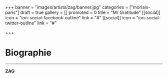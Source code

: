 +++
banner = "images/artists/zag/banner.jpg"
categories = ["morlaix-paris"]
draft = true
gallery = []
promoted = 0
title = "Mr Gratitude"
[[social]]
icon = "ion-social-facebook-outline"
link = "#"
[[social]]
icon = "ion-social-twitter-outline"
link = "#"

+++
# Biographie
---

**ZAG**